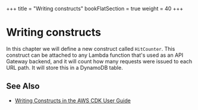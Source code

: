 +++
title = "Writing constructs"
bookFlatSection = true
weight = 40
+++

# Writing constructs

In this chapter we will define a new construct called `HitCounter`. This
construct can be attached to any Lambda function that's used as an API Gateway
backend, and it will count how many requests were issued to each URL path. It
will store this in a DynamoDB table.

## See Also

- [Writing Constructs in the AWS CDK User Guide](https://docs.aws.amazon.com/CDK/latest/userguide/writing_constructs.html)